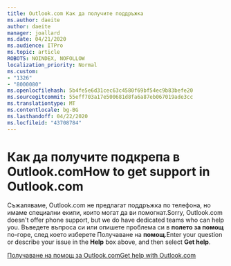 ```yaml
---
title: Outlook.com Как да получите поддръжка
ms.author: daeite
author: daeite
manager: joallard
ms.date: 04/21/2020
ms.audience: ITPro
ms.topic: article
ROBOTS: NOINDEX, NOFOLLOW
localization_priority: Normal
ms.custom:
- "1326"
- "8000080"
ms.openlocfilehash: 5b4fe5e6d31cec63c4580f69bf54ec9b83befe20
ms.sourcegitcommit: 55eff703a17e500681d8fa6a87eb067019ade3cc
ms.translationtype: MT
ms.contentlocale: bg-BG
ms.lasthandoff: 04/22/2020
ms.locfileid: "43708784"
---
```

# <a name="how-to-get-support-in-outlookcom"></a><span data-ttu-id="cc7c1-102">Как да получите подкрепа в Outlook.com</span><span class="sxs-lookup"><span data-stu-id="cc7c1-102">How to get support in Outlook.com</span></span>

<span data-ttu-id="cc7c1-103">Съжаляваме, Outlook.com не предлагат поддръжка по телефона, но имаме специални екипи, които могат да ви помогнат.</span><span class="sxs-lookup"><span data-stu-id="cc7c1-103">Sorry, Outlook.com doesn't offer phone support, but we do have dedicated teams who can help you.</span></span>
<span data-ttu-id="cc7c1-104">Въведете въпроса си или опишете проблема си в **полето за помощ** по-горе, след което изберете Получаване на **помощ**.</span><span class="sxs-lookup"><span data-stu-id="cc7c1-104">Enter your question or describe your issue in the **Help** box above, and then select **Get help**.</span></span>

[<span data-ttu-id="cc7c1-105">Получаване на помощ за Outlook.com</span><span class="sxs-lookup"><span data-stu-id="cc7c1-105">Get help with Outlook.com</span></span>](https://support.office.com/article/40676ad0-c831-45ac-a023-5be633be798d?wt.mc_id=Office_Outlook_com_Alchemy)
